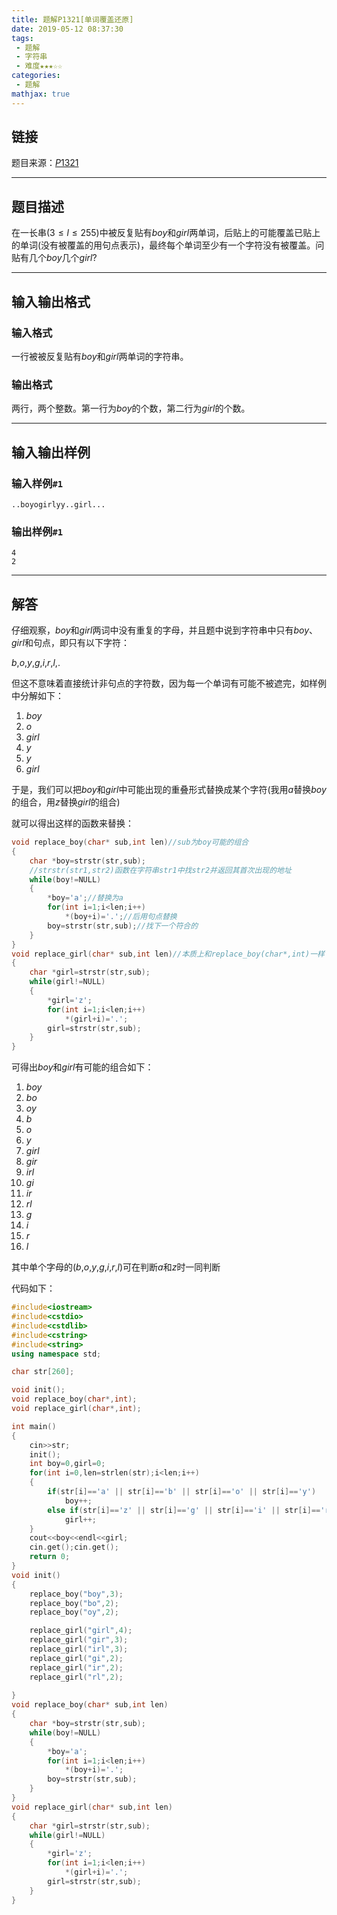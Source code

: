 ```yaml
---
title: 题解P1321[单词覆盖还原]
date: 2019-05-12 08:37:30
tags:
 - 题解
 - 字符串
 - 难度★★★☆☆
categories:
 - 题解
mathjax: true
---
```

## 链接

题目来源：<a href="https://www.luogu.org/problemnew/show/P1321" target="_blank">$P1321$</a>
<!-- more -->
---
## 题目描述

在一长串($3\leq l\leq255$)中被反复贴有$boy$和$girl$两单词，后贴上的可能覆盖已贴上的单词(没有被覆盖的用句点表示)，最终每个单词至少有一个字符没有被覆盖。问贴有几个$boy$几个$girl$?

---
## 输入输出格式

### 输入格式

一行被被反复贴有$boy$和$girl$两单词的字符串。

### 输出格式

两行，两个整数。第一行为$boy$的个数，第二行为$girl$的个数。

---
## 输入输出样例

### 输入样例`#1`
```
..boyogirlyy..girl...
```
### 输出样例`#1`
```
4
2
```

---
## 解答

仔细观察，$boy$和$girl$两词中没有重复的字母，并且题中说到字符串中只有$boy$、$girl$和句点，即只有以下字符：

$b$,$o$,$y$,$g$,$i$,$r$,$l$,$.$

但这不意味着直接统计非句点的字符数，因为每一个单词有可能不被遮完，如样例中分解如下：

1. $boy$
2. $o$
3. $girl$
4. $y$
5. $y$
6. $girl$

于是，我们可以把$boy$和$girl$中可能出现的重叠形式替换成某个字符(我用$a$替换$boy$的组合，用$z$替换$girl$的组合)

就可以得出这样的函数来替换：

```cpp
void replace_boy(char* sub,int len)//sub为boy可能的组合
{
    char *boy=strstr(str,sub);
    //strstr(str1,str2)函数在字符串str1中找str2并返回其首次出现的地址
    while(boy!=NULL)
    {
        *boy='a';//替换为a
        for(int i=1;i<len;i++)
            *(boy+i)='.';//后用句点替换
        boy=strstr(str,sub);//找下一个符合的
    }
}
void replace_girl(char* sub,int len)//本质上和replace_boy(char*,int)一样
{
    char *girl=strstr(str,sub);
    while(girl!=NULL)
    {
        *girl='z';
        for(int i=1;i<len;i++)
            *(girl+i)='.';
        girl=strstr(str,sub);
    }
}
```

可得出$boy$和$girl$有可能的组合如下：

1. $boy$
2. $bo$
3. $oy$
4. $b$
5. $o$
6. $y$
7. $girl$
8. $gir$
9. $irl$
10. $gi$
11. $ir$
12. $rl$
13. $g$
14. $i$
15. $r$
16. $l$

其中单个字母的($b$,$o$,$y$,$g$,$i$,$r$,$l$)可在判断$a$和$z$时一同判断

代码如下：
```cpp
#include<iostream>
#include<cstdio>
#include<cstdlib>
#include<cstring>
#include<string>
using namespace std;

char str[260];

void init();
void replace_boy(char*,int);
void replace_girl(char*,int);

int main()
{
    cin>>str;
    init();
    int boy=0,girl=0;
    for(int i=0,len=strlen(str);i<len;i++)
    {
        if(str[i]=='a' || str[i]=='b' || str[i]=='o' || str[i]=='y')
            boy++;
        else if(str[i]=='z' || str[i]=='g' || str[i]=='i' || str[i]=='r' || str[i]=='l')
            girl++;
    }
    cout<<boy<<endl<<girl;
    cin.get();cin.get();
	return 0;
}
void init()
{
    replace_boy("boy",3);
    replace_boy("bo",2);
    replace_boy("oy",2);

    replace_girl("girl",4);
    replace_girl("gir",3);
    replace_girl("irl",3);
    replace_girl("gi",2);
    replace_girl("ir",2);
    replace_girl("rl",2);
    
}
void replace_boy(char* sub,int len)
{
    char *boy=strstr(str,sub);
    while(boy!=NULL)
    {
        *boy='a';
        for(int i=1;i<len;i++)
            *(boy+i)='.';
        boy=strstr(str,sub);
    }
}
void replace_girl(char* sub,int len)
{
    char *girl=strstr(str,sub);
    while(girl!=NULL)
    {
        *girl='z';
        for(int i=1;i<len;i++)
            *(girl+i)='.';
        girl=strstr(str,sub);
    }
}
```